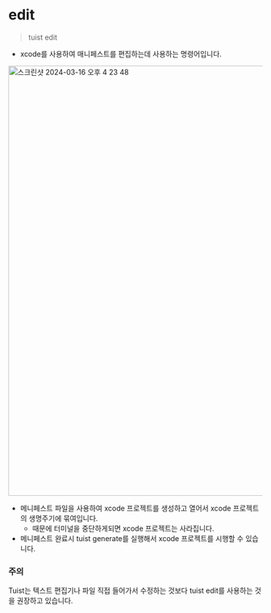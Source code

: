 # edit
> tuist edit
> 
- xcode를 사용하여 매니페스트를 편집하는데 사용하는 명령어입니다.

<img width="852" alt="스크린샷 2024-03-16 오후 4 23 48" src="https://github.com/jjunhaa0211/Tuist-Junha/assets/102890390/ff66a71c-42a9-4c35-90c4-69167225be53">

- 메니페스트 파일을 사용하여 xcode 프로젝트를 생성하고 열어서 xcode 프로젝트의 생명주기에 묶여입니다.
    - 때문에 터미널을 중단하게되면 xcode 프로젝트는 사라집니다.
- 메니페스트 완료시 tuist generate를 실행해서 xcode 프로젝트를 시행할 수 있습니다.

### 주의

Tuist는 텍스트 편집기나 파일 직접 들어가서 수정하는 것보다 tuist edit를 사용하는 것을 권장하고 있습니다.
